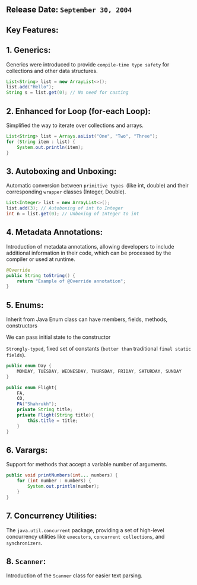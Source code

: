 ## Release Date: `September 30, 2004`

## Key Features:

## 1. Generics:

Generics were introduced to provide `compile-time type safety` for collections and other data structures.

```java
List<String> list = new ArrayList<>();
list.add("Hello");
String s = list.get(0); // No need for casting

```

## 2. Enhanced for Loop (for-each Loop):

Simplified the way to iterate over collections and arrays.

```java
List<String> list = Arrays.asList("One", "Two", "Three");
for (String item : list) {
    System.out.println(item);
}

```

## 3. Autoboxing and Unboxing:

Automatic conversion between `primitive types `(like int, double) and their corresponding `wrapper` classes (Integer, Double).

```java
List<Integer> list = new ArrayList<>();
list.add(3); // Autoboxing of int to Integer
int n = list.get(0); // Unboxing of Integer to int

```

## 4. Metadata Annotations:

Introduction of metadata annotations, allowing developers to include additional information in their code, which can be processed by the compiler or used at runtime.

```java
@Override
public String toString() {
    return "Example of @Override annotation";
}

```

## 5. Enums:

Inherit from Java Enum class
can have members, fields, methods, constructors

We can pass initial state to the constructor

`Strongly-typed`, fixed set of constants (`better than` traditional `final static fields`).

```java
public enum Day {
    MONDAY, TUESDAY, WEDNESDAY, THURSDAY, FRIDAY, SATURDAY, SUNDAY
}

public enum Flight{
    FA,
    CO,
    PA("Shahrukh");
    private String title;
    private Flight(String title){
        this.title = title;
    }
}

```

## 6. Varargs:

Support for methods that accept a variable number of arguments.

```java
public void printNumbers(int... numbers) {
    for (int number : numbers) {
        System.out.println(number);
    }
}

```

## 7. Concurrency Utilities:

The `java.util.concurrent` package, providing a set of high-level concurrency utilities like `executors`, `concurrent collections`, and `synchronizers`.

## 8. `Scanner`:

Introduction of the `Scanner` class for easier text parsing.
